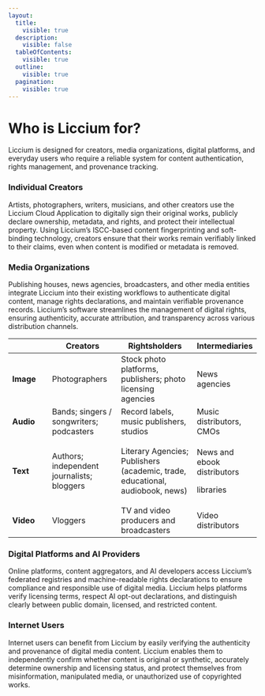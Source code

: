 ```yaml
---
layout:
  title:
    visible: true
  description:
    visible: false
  tableOfContents:
    visible: true
  outline:
    visible: true
  pagination:
    visible: true
---
```


# Who is Liccium for?

Liccium is designed for creators, media organizations, digital platforms, and everyday users who require a reliable system for content authentication, rights management, and provenance tracking.

### Individual Creators

Artists, photographers, writers, musicians, and other creators use the Liccium Cloud Application to digitally sign their original works, publicly declare ownership, metadata, and rights, and protect their intellectual property. Using Liccium’s ISCC-based content fingerprinting and soft-binding technology, creators ensure that their works remain verifiably linked to their claims, even when content is modified or metadata is removed.

### Media Organizations

Publishing houses, news agencies, broadcasters, and other media entities integrate Liccium into their existing workflows to authenticate digital content, manage rights declarations, and maintain verifiable provenance records. Liccium’s software streamlines the management of digital rights, ensuring authenticity, accurate attribution, and transparency across various distribution channels.

<table><thead><tr><th width="102"></th><th width="152">Creators</th><th width="202">Rightsholders</th><th>Intermediaries</th></tr></thead><tbody><tr><td><strong>Image</strong></td><td>Photographers</td><td>Stock photo platforms, publishers; photo licensing agencies</td><td>News agencies</td></tr><tr><td><strong>Audio</strong></td><td>Bands; singers / songwriters; podcasters</td><td>Record labels, music publishers, studios</td><td>Music distributors, CMOs</td></tr><tr><td><strong>Text</strong></td><td>Authors; independent journalists; bloggers</td><td>Literary Agencies; Publishers (academic, trade, educational, audiobook, news)</td><td><p>News and ebook distributors</p><p>libraries</p></td></tr><tr><td><strong>Video</strong></td><td>Vloggers</td><td>TV and video producers and broadcasters</td><td>Video distributors</td></tr></tbody></table>

### Digital Platforms and AI Providers

Online platforms, content aggregators, and AI developers access Liccium’s federated registries and machine-readable rights declarations to ensure compliance and responsible use of digital media. Liccium helps platforms verify licensing terms, respect AI opt-out declarations, and distinguish clearly between public domain, licensed, and restricted content.

### Internet Users

Internet users can benefit from Liccium by easily verifying the authenticity and provenance of digital media content. Liccium enables them to independently confirm whether content is original or synthetic, accurately determine ownership and licensing status, and protect themselves from misinformation, manipulated media, or unauthorized use of copyrighted works.
